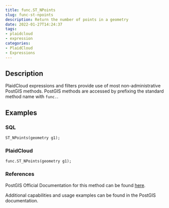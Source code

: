 ```yaml
---
title: func.ST_NPoints
slug: func-st-npoints
description: Return the number of points in a geometry
date: 2022-01-27T14:24:37
tags:
- plaidcloud
- expression
categories:
- PlaidCloud
- Expressions
---
```



## Description


PlaidCloud expressions and filters provide use of most non-administrative PostGIS methods. PostGIS methods are accessed by prefixing the standard method name with `func.`.



## Examples


### SQL



```
ST_NPoints(geometry g1);
```


### PlaidCloud



```
func.ST_NPoints(geometry g1);
```


### References


PostGIS Official Documentation for this method can be found [here](https://postgis.net/docs/manual-3.1/ST_NPoints.html).



Additional capabilities and usage examples can be found in the PostGIS documentation.


